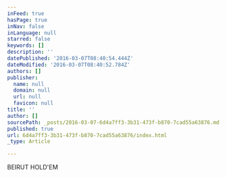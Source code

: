 ```yaml
---
inFeed: true
hasPage: true
inNav: false
inLanguage: null
starred: false
keywords: []
description: ''
datePublished: '2016-03-07T08:40:54.444Z'
dateModified: '2016-03-07T08:40:52.784Z'
authors: []
publisher:
  name: null
  domain: null
  url: null
  favicon: null
title: ''
author: []
sourcePath: _posts/2016-03-07-6d4a7ff3-3b31-473f-b870-7cad55a63876.md
published: true
url: 6d4a7ff3-3b31-473f-b870-7cad55a63876/index.html
_type: Article

---
```

BEIRUT HOLD'EM